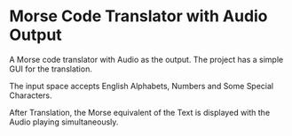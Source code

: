 # Morse Code Translator with Audio Output

A Morse code translator with Audio as the output. The project has a simple GUI for the translation. 

The input space accepts English Alphabets, Numbers and Some Special Characters.

After Translation, the Morse equivalent of the Text is displayed with the Audio playing simultaneously.
